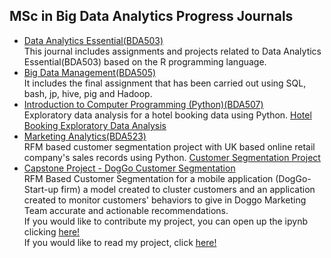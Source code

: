 ## MSc in Big Data Analytics Progress Journals
- [Data Analytics Essential(BDA503)](https://pjournal.github.io/mef04-baykano/)<br />
This journal includes assignments and projects related to Data Analytics Essential(BDA503) based on the R programming language.
- [Big Data Management(BDA505)](BigDataFinal_OzanBarisBaykan.html)<br />
It includes the final assignment that has been carried out using SQL, bash, jp, hive, pig and Hadoop.
- [Introduction to Computer Programming (Python)(BDA507)](HotelBookingExploratoryDataAnalysis.html)<br />
Exploratory data analysis for a hotel booking data using Python.
[Hotel Booking Exploratory Data Analysis](HotelBookingExploratoryDataAnalysis.html)
- [Marketing Analytics(BDA523)](Project_Marketing_Analytics.html)<br />
RFM based customer segmentation project with UK based online retail company's sales records using Python.
[Customer Segmentation Project](Project_Marketing_Analytics.html)
- [Capstone Project - DogGo Customer Segmentation](DogGoCustomerSegmentation.html)<br />
RFM Based Customer Segmentation for a mobile application (DogGo- Start-up firm) a model created to cluster customers and an application created to monitor customers' behaviors to give in Doggo Marketing Team accurate and actionable recommendations.<br />
If you would like to contribute my project, you can open up the ipynb clicking [here!](DogGoCustomerSegmentation.ipynb)<br />
If you would like to read my project, click [here!](BDA_Capstone_Project.pdf)
